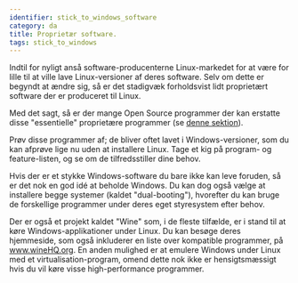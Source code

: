 ```yaml
---
identifier: stick_to_windows_software
category: da
title: Proprietær software.
tags: stick_to_windows
---
```


Indtil for nyligt anså software-producenterne Linux-markedet for at være for lille til at ville lave Linux-versioner af deres software. Selv om dette er begyndt at ændre sig, så er det stadigvæk forholdsvist lidt proprietært software der er produceret til Linux.

Med det sagt, så er der mange Open Source programmer der kan erstatte disse "essentielle" proprietære programmer (se <a href="/items/warez">denne sektion</a>).

Prøv disse programmer af; de bliver oftet lavet i Windows-versioner, som du kan afprøve lige nu uden at installere Linux. Tage et kig på program- og feature-listen, og se om de tilfredsstiller dine behov.

Hvis der er et stykke Windows-software du bare ikke kan leve foruden, så er det nok en god idé at beholde Windows. Du kan dog også vælge at installere begge systemer (kaldet "dual-booting"), hvorefter du kan bruge de forskellige programmer under deres eget styresystem efter behov.


Der er også et projekt kaldet "Wine" som, i de fleste tilfælde, er i stand til at køre Windows-applikationer under Linux. Du kan besøge deres hjemmeside, som også inkluderer en liste over kompatible programmer, på <a href="http://www.winehq.org">www.wineHQ.org</a>. En anden mulighed er at emulere Windows under Linux med et virtualisation-program, omend dette nok ikke er hensigtsmæssigt hvis du vil køre visse high-performance programmer.

